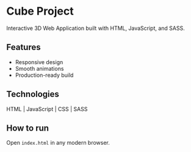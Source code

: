 # Cube Project

Interactive 3D Web Application built with HTML, JavaScript, and SASS.

## Features
- Responsive design
- Smooth animations
- Production-ready build

## Technologies
HTML | JavaScript | CSS | SASS

## How to run
Open `index.html` in any modern browser.
